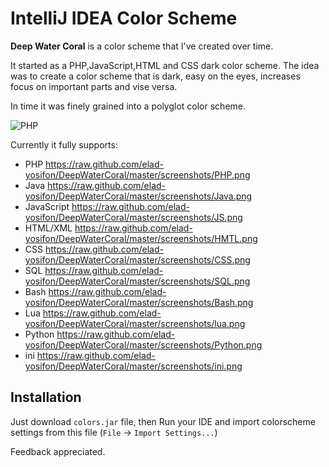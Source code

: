 IntelliJ IDEA Color Scheme
==========================

**Deep Water Coral** is a color scheme that I've created over time.

It started as a PHP,JavaScript,HTML and CSS dark color scheme.
The idea was to create a color scheme that is
dark, easy on the eyes, increases focus on important parts and vise versa.

In time it was finely grained into a polyglot color scheme.

![PHP](https://raw.github.com/elad-yosifon/DeepWaterCoral/master/screenshots/PHP.png)

Currently it fully supports:

- PHP  https://raw.github.com/elad-yosifon/DeepWaterCoral/master/screenshots/PHP.png
- Java  https://raw.github.com/elad-yosifon/DeepWaterCoral/master/screenshots/Java.png
- JavaScript  https://raw.github.com/elad-yosifon/DeepWaterCoral/master/screenshots/JS.png
- HTML/XML  https://raw.github.com/elad-yosifon/DeepWaterCoral/master/screenshots/HMTL.png
- CSS  https://raw.github.com/elad-yosifon/DeepWaterCoral/master/screenshots/CSS.png
- SQL  https://raw.github.com/elad-yosifon/DeepWaterCoral/master/screenshots/SQL.png
- Bash  https://raw.github.com/elad-yosifon/DeepWaterCoral/master/screenshots/Bash.png
- Lua  https://raw.github.com/elad-yosifon/DeepWaterCoral/master/screenshots/lua.png
- Python  https://raw.github.com/elad-yosifon/DeepWaterCoral/master/screenshots/Python.png
- ini  https://raw.github.com/elad-yosifon/DeepWaterCoral/master/screenshots/ini.png


Installation
------------
Just download `colors.jar` file, then Run your IDE and import colorscheme settings from this file (`File` &rarr; `Import Settings...`)

Feedback appreciated.